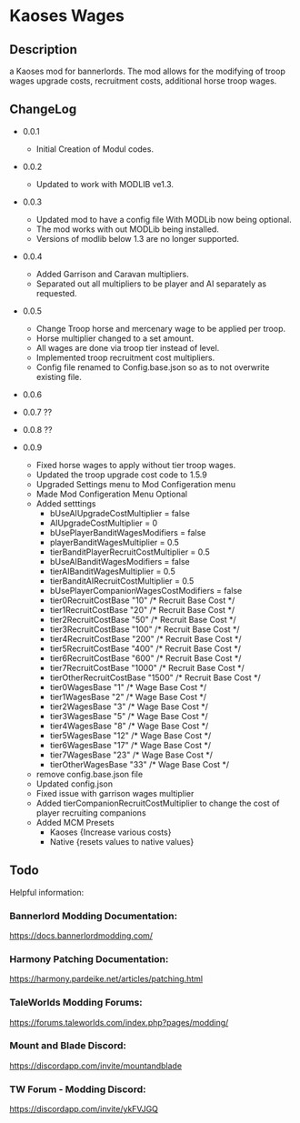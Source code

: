 ﻿# Kaoses Wages

## Description
a Kaoses mod for bannerlords. The mod allows for the modifying of troop wages
upgrade costs, recruitment costs, additional horse troop wages.

## ChangeLog
- 0.0.1 
  - Initial Creation of Modul codes.

- 0.0.2 
  - Updated to work with MODLIB ve1.3.

- 0.0.3 
  - Updated mod to have a config file With MODLib now being optional. 
  - The mod works with out MODLib being installed. 
  - Versions of modlib below 1.3 are no longer supported.

- 0.0.4 
  - Added Garrison and Caravan multipliers. 
  - Separated out all multipliers to be player and AI separately as requested.

- 0.0.5 
  - Change Troop horse and mercenary wage to be applied per troop. 
  - Horse multiplier changed to a set amount. 
  - All wages are done via troop tier instead of level. 
  - Implemented troop recruitment cost multipliers.
  - Config file renamed to Config.base.json so as to not overwrite existing file. 

- 0.0.6 
- 0.0.7 ??
- 0.0.8 ??
- 0.0.9 
  - Fixed horse wages to apply without tier troop wages.
  - Updated the troop upgrade cost code to 1.5.9
  - Upgraded Settings menu to Mod Configeration menu
  - Made Mod Configeration Menu Optional
  - Added setttings
    - bUseAIUpgradeCostMultiplier = false 
	- AIUpgradeCostMultiplier = 0
    - bUsePlayerBanditWagesModifiers = false
    - playerBanditWagesMultiplier = 0.5
    - tierBanditPlayerRecruitCostMultiplier = 0.5
    - bUseAIBanditWagesModifiers = false
    - tierAIBanditWagesMultiplier = 0.5
    - tierBanditAIRecruitCostMultiplier = 0.5
    - bUsePlayerCompanionWagesCostModifiers = false
    - tier0RecruitCostBase "10" /* Recruit Base Cost */
    - tier1RecruitCostBase "20" /* Recruit Base Cost */
    - tier2RecruitCostBase "50" /* Recruit Base Cost */
    - tier3RecruitCostBase "100" /* Recruit Base Cost */
    - tier4RecruitCostBase "200" /* Recruit Base Cost */
    - tier5RecruitCostBase "400" /* Recruit Base Cost */
    - tier6RecruitCostBase "600" /* Recruit Base Cost */
    - tier7RecruitCostBase "1000" /* Recruit Base Cost */
    - tierOtherRecruitCostBase "1500" /* Recruit Base Cost */
    - tier0WagesBase "1" /* Wage Base Cost */
    - tier1WagesBase "2" /* Wage Base Cost */
    - tier2WagesBase "3" /* Wage Base Cost */
    - tier3WagesBase "5" /* Wage Base Cost */
    - tier4WagesBase "8" /* Wage Base Cost */
    - tier5WagesBase "12" /* Wage Base Cost */
    - tier6WagesBase "17" /* Wage Base Cost */
    - tier7WagesBase "23" /* Wage Base Cost */
    - tierOtherWagesBase "33"  /* Wage Base Cost */
  - remove config.base.json file
  - Updated config.json
  - Fixed issue with garrison wages multiplier
  - Added tierCompanionRecruitCostMultiplier to change the cost of player recruiting companions
  - Added MCM Presets
    - Kaoses {Increase various costs}
    - Native {resets values to native values}
   


## Todo





Helpful information:
### Bannerlord Modding Documentation:	
https://docs.bannerlordmodding.com/
### Harmony Patching Documentation:		
https://harmony.pardeike.net/articles/patching.html
### TaleWorlds Modding Forums:			
https://forums.taleworlds.com/index.php?pages/modding/
### Mount and Blade Discord:			
https://discordapp.com/invite/mountandblade
### TW Forum - Modding Discord:			
https://discordapp.com/invite/ykFVJGQ




